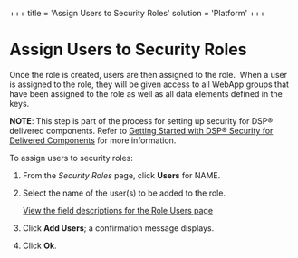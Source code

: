 +++
title = 'Assign Users to Security Roles'
solution = 'Platform'
+++

# Assign Users to Security Roles

Once the role is created, users are then assigned to the role.  When a
user is assigned to the role, they will be given access to all WebApp
groups that have been assigned to the role as well as all data elements
defined in the keys.

<span style="font-weight: bold;">NOTE</span>: This step is part of the
process for setting up security for DSP® delivered components. Refer to
[Getting Started with DSP® Security for Delivered
Components](GettingStartedwDSPSecurityDlvrdComps.htm) for more
information.

To assign users to security roles:

1.  From the *Security Roles* page, click **Users** for NAME.

2.  Select the name of the user(s) to be added to the role.
    
    [View the field descriptions for the Role Users
    page](../Page_Desc/Role_Users.htm)

3.  Click **Add Users**; a confirmation message displays.

4.  Click **Ok**.
